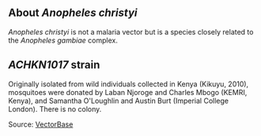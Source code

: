 About *Anopheles christyi*
--------------------------

*Anopheles christyi* is not a malaria vector but is a species closely
related to the *Anopheles gambiae* complex.

*ACHKN1017* strain
------------------

Originally isolated from wild individuals collected in Kenya (Kikuyu,
2010), mosquitoes were donated by Laban Njoroge and Charles Mbogo
(KEMRI, Kenya), and Samantha O\'Loughlin and Austin Burt (Imperial
College London). There is no colony.

Source:
[VectorBase](https://www.vectorbase.org/organisms/anopheles-christyi "Tendency to inhabit/rest in outdoor areas.")
